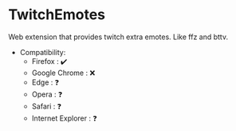 # TwitchEmotes
Web extension that provides twitch extra emotes. Like ffz and bttv.

- Compatibility:
  * Firefox : ✔️
  * Google Chrome : ❌
  * Edge : ❓
  * Opera : ❓
  * Safari : ❓
  * Internet Explorer : ❓
